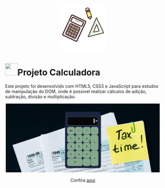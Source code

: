 <p align="center">
    <img width="150"src="assets/imagens/readme/calc.webp"/>
</p>
<h1><img width="40" height="40"src="assets/imagens/calc.ico"/>Projeto Calculadora</h1>

<p>Este projeto foi desenvolvido com HTML5, CSS3 e JavaScript para estudos de manipulação do DOM, onde é possivel realizar cálculos de adição, subtração, divisão e multiplicação.</p>

<p align="center">
    <img width="500"src="assets/imagens/readme/calc.gif"/>
</p>

<p align="center">
   Confira <a href="https://mendjoy.github.io/projeto-calculdadora-js/">aqui</a>
</p>

 